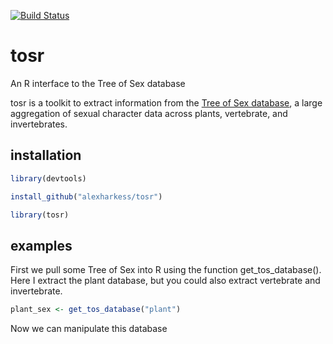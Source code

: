 [![Build Status](https://travis-ci.org/alexharkess/tosr.svg?branch=master)](https://travis-ci.org/alexharkess/tosr)

tosr
====

An R interface to the Tree of Sex database <br />

tosr is a toolkit to extract information from the [Tree of Sex database](www.treeofsex.org), a large aggregation of sexual character data across plants, vertebrate, and invertebrates. 


## installation ##

```r
library(devtools)

install_github("alexharkess/tosr")

library(tosr)
```

## examples ##

First we pull some Tree of Sex into R using the function get_tos_database(). Here I extract the plant database, but you could also extract vertebrate and invertebrate.

```r
plant_sex <- get_tos_database("plant")
```

Now we can manipulate this database
